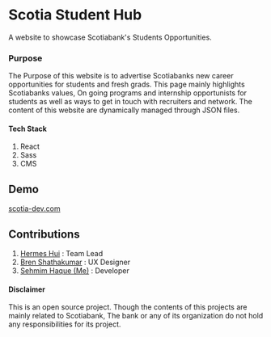 # Scotia Student Hub

A website to showcase Scotiabank's Students Opportunities. 

### Purpose
The Purpose of this website is to advertise Scotiabanks new career opportunities for students and fresh grads. This page mainly highlights Scotiabanks values, On going programs and internship opportunists for students as well as ways to get in touch with recruiters and network. The content of this website are dynamically managed through JSON files. 

#### Tech Stack

1. React
2. Sass
3. CMS

## Demo
[scotia-dev.com](http://scotia-capstone.surge.sh/)



## Contributions
1. [Hermes Hui](https://www.linkedin.com/in/hermes-hui-a60545145) : Team Lead
2. [Bren Shathakumar](https://www.linkedin.com/in/bren-shanthakumar-045591149/) : UX Designer
3. [Sehmim Haque (Me)](https://www.linkedin.com/in/sehmim-haque/) : Developer


#### Disclaimer 
This is an open source project. Though the contents of this projects are mainly related to Scotiabank, The bank or any of its organization do not hold any responsibilities for its project. 
